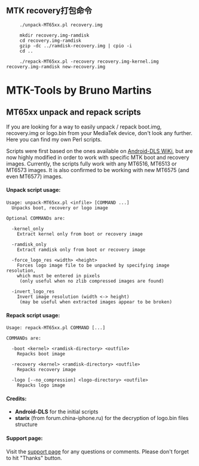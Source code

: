 ## MTK recovery打包命令

         ./unpack-MT65xx.pl recovery.img

         mkdir recovery.img-ramdisk
         cd recovery.img-ramdisk
         gzip -dc ../ramdisk-recovery.img | cpio -i
         cd ..

         ./repack-MT65xx.pl -recovery recovery.img-kernel.img recovery.img-ramdisk new-recovery.img



# MTK-Tools by Bruno Martins
## MT65xx unpack and repack scripts

If you are looking for a way to easily unpack / repack boot.img, recovery.img or logo.bin from your MediaTek device, don't look any further. Here you can find my own Perl scripts.

Scripts were first based on the ones available on [Android-DLS WiKi](http://android-dls.com/wiki/index.php?title=HOWTO:_Unpack%2C_Edit%2C_and_Re-Pack_Boot_Images), but are now highly modified in order to work with specific MTK boot and recovery images. Currently, the scripts fully work with any MT6516, MT6513 or MT6573 images. It is also confirmed to be working with new MT6575 (and even MT6577) images.

#### Unpack script usage:

	Usage: unpack-MT65xx.pl <infile> [COMMAND ...]
	  Unpacks boot, recovery or logo image
	
	Optional COMMANDs are:
	
	  -kernel_only
	    Extract kernel only from boot or recovery image
	
	  -ramdisk_only
	    Extract ramdisk only from boot or recovery image
	
	  -force_logo_res <width> <height>
	    Forces logo image file to be unpacked by specifying image resolution,
	    which must be entered in pixels
	     (only useful when no zlib compressed images are found)
	
	  -invert_logo_res
	    Invert image resolution (width <-> height)
	     (may be useful when extracted images appear to be broken)

#### Repack script usage:

	Usage: repack-MT65xx.pl COMMAND [...]
	
	COMMANDs are:
	
	  -boot <kernel> <ramdisk-directory> <outfile>
	    Repacks boot image
	
	  -recovery <kernel> <ramdisk-directory> <outfile>
	    Repacks recovery image
	
	  -logo [--no_compression] <logo-directory> <outfile>
	    Repacks logo image

#### Credits:

- **Android-DLS** for the initial scripts
- **starix** (from forum.china-iphone.ru) for the decryption of logo.bin files structure

#### Support page:

Visit the [support page](http://forum.xda-developers.com/showthread.php?t=1587411) for any questions or comments. Please don't forget to hit "Thanks" button.

